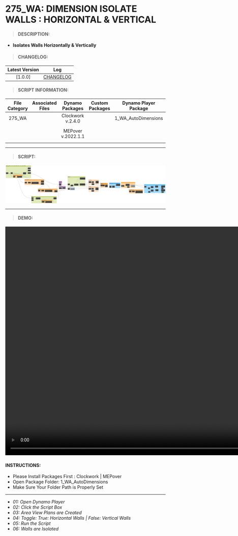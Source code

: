 # 275_WA: DIMENSION ISOLATE WALLS : HORIZONTAL & VERTICAL

> #### DESCRIPTION: 
- **Isolates Walls Horizontally & Vertically**

> #### CHANGELOG:

| Latest Version | Log |
| :-------: | :----: | 
|[1.0.0] | [CHANGELOG](/_scripts/_project/275_VESTEDA/WALLS/changelog/275_WA_IsolateWalls.md) |

> #### SCRIPT INFORMATION: 

| File Category | Associated Files | Dynamo Packages | Custom Packages | Dynamo Player Package | Revit Version | Author | Modified By | File Name & Location | 
| :-------: | :----: | :---: | :---: | :---: | :---: | :---: | :---: | :--: |
| 275_WA |  | Clockwork v.2.4.0| | 1_WA_AutoDimensions |Revit 2023 | Cathrine Macabuhay |  | 275_WA_Dim_IsolateWalls_HorVert / A.Isolate Walls |
|           |  | MEPover v.2022.1.1 | | | | | | (https://bimcapcom.sharepoint.com/:f:/s/BCP-Main/ErpHmrWfSLxPjgdDlNp8uO8BAi89BwNIZahtbCND2WjvtQ?e=eFyZdz) |

------------------------------------------------------------
> #### SCRIPT: 

<img src="./_scripts/_project/275_VESTEDA/WALLS/images/275_WA_Dim_IsolateWalls_HorVert.png">

------------------------------------------------------------

> #### DEMO: 

<video width="1280" height="720" controls>
 <source src="./_scripts/_project/275_VESTEDA/WALLS/demo/275__WA_Dim_IsolateWalls_HorVert.mp4" type="video/mp4">
</video>

#### INSTRUCTIONS: 
- Please Install Packages First : Clockwork | MEPover
- Open Package Folder: 1_WA_AutoDimensions
- Make Sure Your Folder Path is Properly Set
----------------------------------------------------------------
- *01: Open Dynamo Player*
- *02: Click the Script Box*
- *03: Area View Plans are Created*
- *04: Toggle: True: Horizontal Walls | False: Vertical Walls*
- *05: Run the Script*
- *06: Walls are Isolated*